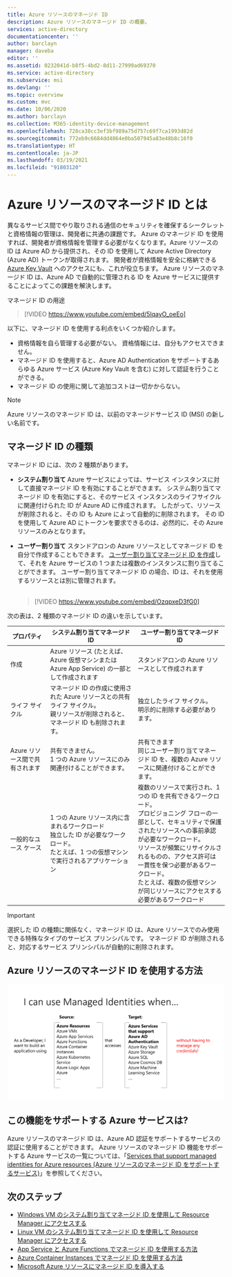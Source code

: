 ```yaml
---
title: Azure リソースのマネージド ID
description: Azure リソースのマネージド ID の概要。
services: active-directory
documentationcenter: ''
author: barclayn
manager: daveba
editor: ''
ms.assetid: 0232041d-b8f5-4bd2-8d11-27999ad69370
ms.service: active-directory
ms.subservice: msi
ms.devlang: ''
ms.topic: overview
ms.custom: mvc
ms.date: 10/06/2020
ms.author: barclayn
ms.collection: M365-identity-device-management
ms.openlocfilehash: 728ca38cc3ef3bf989a75d757c69f7ca1993d82d
ms.sourcegitcommit: 772eb9c6684dd4864e0ba507945a83e48b8c16f0
ms.translationtype: HT
ms.contentlocale: ja-JP
ms.lasthandoff: 03/19/2021
ms.locfileid: "91803120"
---
```

# <a name="what-are-managed-identities-for-azure-resources"></a>Azure リソースのマネージド ID とは

異なるサービス間でやり取りされる通信のセキュリティを確保するシークレットと資格情報の管理は、開発者に共通の課題です。 Azure のマネージド ID を使用すれば、開発者が資格情報を管理する必要がなくなります。Azure リソースの ID は Azure AD から提供され、その ID を使用して Azure Active Directory (Azure AD) トークンが取得されます。 開発者が資格情報を安全に格納できる [Azure Key Vault](../../key-vault/general/overview.md) へのアクセスにも、これが役立ちます。 Azure リソースのマネージド ID は、Azure AD で自動的に管理される ID を Azure サービスに提供することによってこの課題を解決します。

マネージド ID の用途

   > [!VIDEO https://www.youtube.com/embed/5lqayO_oeEo]

以下に、マネージド ID を使用する利点をいくつか紹介します。

- 資格情報を自ら管理する必要がない。 資格情報には、自分もアクセスできません。
- マネージド ID を使用すると、Azure AD Authentication をサポートするあらゆる Azure サービス (Azure Key Vault を含む) に対して認証を行うことができる。
- マネージド ID の使用に関して追加コストは一切かからない。

> [!NOTE]
> Azure リソースのマネージド ID は、以前のマネージドサービス ID (MSI) の新しい名前です。

## <a name="managed-identity-types"></a>マネージド ID の種類

マネージド ID には、次の 2 種類があります。

- **システム割り当て** Azure サービスによっては、サービス インスタンスに対して直接マネージド ID を有効にすることができます。 システム割り当てマネージド ID を有効にすると、そのサービス インスタンスのライフサイクルに関連付けられた ID が Azure AD に作成されます。 したがって、リソースが削除されると、その ID も Azure によって自動的に削除されます。 その ID を使用して Azure AD にトークンを要求できるのは、必然的に、その Azure リソースのみとなります。
- **ユーザー割り当て** スタンドアロンの Azure リソースとしてマネージド ID を自分で作成することもできます。 [ユーザー割り当てマネージド ID を作成](how-to-manage-ua-identity-portal.md)して、それを Azure サービスの 1 つまたは複数のインスタンスに割り当てることができます。 ユーザー割り当てマネージド ID の場合、ID は、それを使用するリソースとは別に管理されます。 </br></br>

  > [!VIDEO https://www.youtube.com/embed/OzqpxeD3fG0]

次の表は、2 種類のマネージド ID の違いを示しています。

|  プロパティ    | システム割り当てマネージド ID | ユーザー割り当てマネージド ID |
|------|----------------------------------|--------------------------------|
| 作成 |  Azure リソース (たとえば、Azure 仮想マシンまたは Azure App Service) の一部として作成されます | スタンドアロンの Azure リソースとして作成されます |
| ライフ サイクル | マネージド ID の作成に使用された Azure リソースとの共有ライフ サイクル。 <br/> 親リソースが削除されると、マネージド ID も削除されます。 | 独立したライフ サイクル。 <br/> 明示的に削除する必要があります。 |
| Azure リソース間で共有されます | 共有できません。 <br/> 1 つの Azure リソースにのみ関連付けることができます。 | 共有できます <br/> 同じユーザー割り当てマネージド ID を、複数の Azure リソースに関連付けることができます。 |
| 一般的なユース ケース | 1 つの Azure リソース内に含まれるワークロード <br/> 独立した ID が必要なワークロード。 <br/> たとえば、1 つの仮想マシンで実行されるアプリケーション | 複数のリソースで実行され、1 つの ID を共有できるワークロード。 <br/> プロビジョニング フローの一部として、セキュリティで保護されたリソースへの事前承認が必要なワークロード。 <br/> リソースが頻繁にリサイクルされるものの、アクセス許可は一貫性を保つ必要があるワークロード。 <br/> たとえば、複数の仮想マシンが同じリソースにアクセスする必要があるワークロード |

>[!IMPORTANT]
>選択した ID の種類に関係なく、マネージド ID は、Azure リソースでのみ使用できる特殊なタイプのサービス プリンシパルです。 マネージド ID が削除されると、対応するサービス プリンシパルが自動的に削除されます。

## <a name="how-can-i-use-managed-identities-for-azure-resources"></a>Azure リソースのマネージド ID を使用する方法

![開発者が認証情報を管理することなく、そのコードからマネージド ID を使用してリソースにアクセスする方法を示すいくつかの例](media/overview/azure-managed-identities-examples.png)

## <a name="what-azure-services-support-the-feature"></a>この機能をサポートする Azure サービスは?<a name="which-azure-services-support-managed-identity"></a>

Azure リソースのマネージド ID は、Azure AD 認証をサポートするサービスの認証に使用することができます。 Azure リソースのマネージド ID 機能をサポートする Azure サービスの一覧については、「[Services that support managed identities for Azure resources (Azure リソースのマネージド ID をサポートするサービス)](./services-support-managed-identities.md)」を参照してください。

## <a name="next-steps"></a>次のステップ

* [Windows VM のシステム割り当てマネージド ID を使用して Resource Manager にアクセスする](tutorial-windows-vm-access-arm.md)
* [Linux VM のシステム割り当てマネージド ID を使用して Resource Manager にアクセスする](tutorial-linux-vm-access-arm.md)
* [App Service と Azure Functions でマネージド ID を使用する方法](../../app-service/overview-managed-identity.md)
* [Azure Container Instances でマネージド ID を使用する方法](../../container-instances/container-instances-managed-identity.md)
* [Microsoft Azure リソースにマネージド ID を導入する](https://www.pluralsight.com/courses/microsoft-azure-resources-managed-identities-implementing)